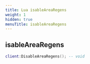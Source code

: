```yaml
---
title: Lua isableAreaRegens
weight: 1
hidden: true
menuTitle: isableAreaRegens
---
```

## isableAreaRegens
```lua
client:DisableAreaRegens(); -- void
```